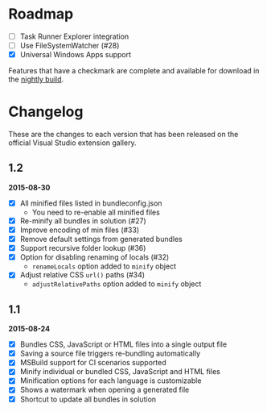 # Roadmap

- [ ] Task Runner Explorer integration
- [ ] Use FileSystemWatcher (#28)
- [x] Universal Windows Apps support

Features that have a checkmark are complete and available for
download in the
[nightly build](http://vsixgallery.com/extension/a0ae318b-4f07-4f71-93cb-f21d3f03c6d3/).

# Changelog

These are the changes to each version that has been released
on the official Visual Studio extension gallery.

## 1.2

**2015-08-30**

- [x] All minified files listed in bundleconfig.json
   - You need to re-enable all minified files
- [x] Re-minify all bundles in solution (#27)
- [x] Improve encoding of min files (#33)
- [x] Remove default settings from generated bundles
- [x] Support recursive folder lookup (#36)
- [x] Option for disabling renaming of locals (#32)
   - `renameLocals` option added to `minify` object
- [x] Adjust relative CSS `url()` paths (#34)
   - `adjustRelativePaths` option added to `minify` object

## 1.1

**2015-08-24**

- [x] Bundles CSS, JavaScript or HTML files into a single output file
- [x] Saving a source file triggers re-bundling automatically
- [x] MSBuild support for CI scenarios supported
- [x] Minify individual or bundled CSS, JavaScript and HTML files
- [x] Minification options for each language is customizable
- [x] Shows a watermark when opening a generated file
- [x] Shortcut to update all bundles in solution
